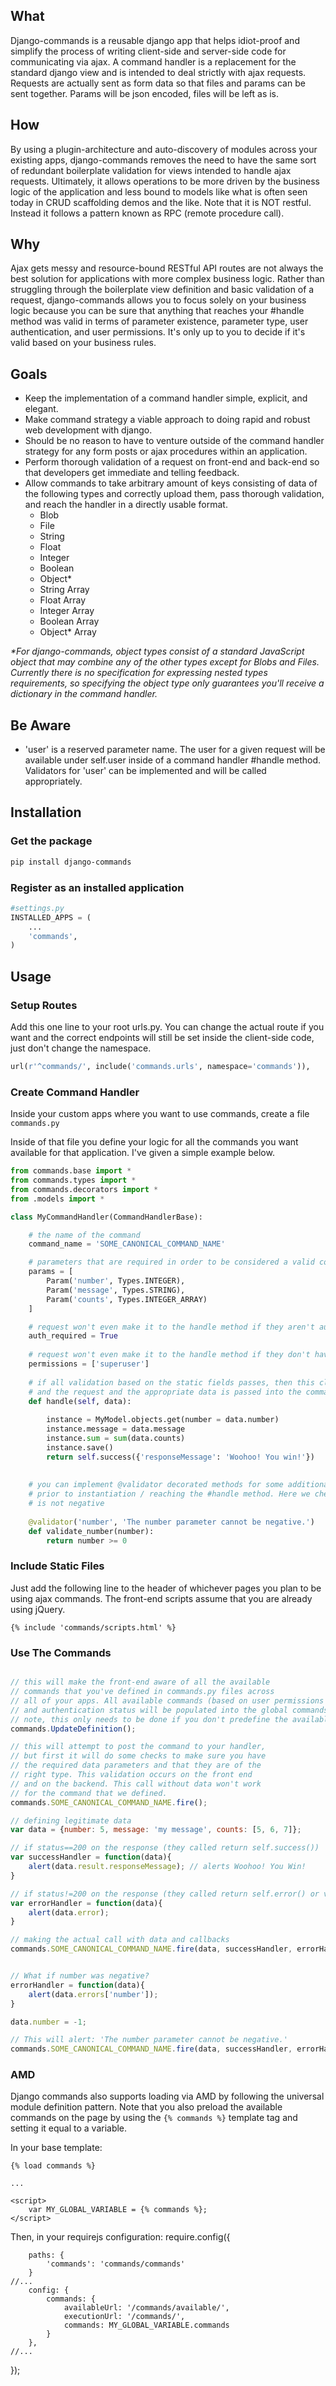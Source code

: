 ## What
Django-commands is a reusable django app that helps idiot-proof and
simplify the process of writing client-side and server-side
code for communicating via ajax. A command handler is a replacement 
for the standard django view and is intended to deal strictly with ajax 
requests. Requests are actually sent as form data so that files and params
can be sent together. Params will be json encoded, files will be left as is.

## How
By using a plugin-architecture and auto-discovery of modules across
your existing apps, django-commands removes the need to have the same 
sort of redundant boilerplate validation for views intended to handle ajax requests.
Ultimately, it allows operations to be more driven by the business
logic of the application and less bound to models like what is often
seen today in CRUD scaffolding demos and the like. Note that it is NOT restful. Instead
it follows a pattern known as RPC (remote procedure call).

## Why
Ajax gets messy and resource-bound RESTful API routes are not always
the best solution for applications with more complex business logic. Rather
than struggling through the boilerplate view definition and basic validation
of a request, django-commands allows you to focus solely on your business logic
because you can be sure that anything that reaches your #handle method was
valid in terms of parameter existence, parameter type, user authentication,
and user permissions. It's only up to you to decide if it's valid based on your 
business rules.

## Goals
- Keep the implementation of a command handler simple, explicit, and elegant.
- Make command strategy a viable approach to doing rapid and robust web development with django.
- Should be no reason to have to venture outside of the command handler strategy for any
  form posts or ajax procedures within an application.
- Perform thorough validation of a request on front-end and back-end so that
  developers get immediate and telling feedback.
- Allow commands to take arbitrary amount of keys consisting of data of 
  the following types and correctly upload them, pass thorough validation, 
  and reach the handler in a directly usable format.
  - Blob
  - File
  - String
  - Float
  - Integer
  - Boolean
  - Object*
  - String Array
  - Float Array
  - Integer Array
  - Boolean Array
  - Object* Array

_*For django-commands, object types consist of a standard JavaScript object that
may combine any of the other types except for Blobs and Files. Currently there
is no specification for expressing nested types requirements, so specifying the
object type only guarantees you'll receive a dictionary in the command handler._

## Be Aware
- 'user' is a reserved parameter name. The user for a given request will be available
under self.user inside of a command handler #handle method. Validators for 'user' can
be implemented and will be called appropriately.

## Installation

### Get the package
```bash
pip install django-commands
```

### Register as an installed application
```python
#settings.py
INSTALLED_APPS = (
	...
	'commands',
)
```

## Usage

### Setup Routes
Add this one line to your root urls.py. You can change the actual route if you want and
the correct endpoints will still be set inside the client-side code, just don't change the 
namespace. 
```python
url(r'^commands/', include('commands.urls', namespace='commands')),
```

### Create Command Handler
Inside your custom apps where you want to use commands, create a file `commands.py`

Inside of that file you define your logic for all the commands you want available for that application. I've given
a simple example below.

```python
from commands.base import *
from commands.types import *
from commands.decorators import *
from .models import *

class MyCommandHandler(CommandHandlerBase):

	# the name of the command
	command_name = 'SOME_CANONICAL_COMMAND_NAME'

	# parameters that are required in order to be considered a valid command request
	params = [
		Param('number', Types.INTEGER),
		Param('message', Types.STRING),
		Param('counts', Types.INTEGER_ARRAY)
	]

	# request won't even make it to the handle method if they aren't authenticated
    auth_required = True
    
    # request won't even make it to the handle method if they don't have the permissions listed.
    permissions = ['superuser']
    
    # if all validation based on the static fields passes, then this class is instantiated
    # and the request and the appropriate data is passed into the command_data
	def handle(self, data):
   
        instance = MyModel.objects.get(number = data.number)
        instance.message = data.message
        instance.sum = sum(data.counts)
        instance.save()
        return self.success({'responseMessage': 'Woohoo! You win!'})
    
   
    # you can implement @validator decorated methods for some additional validation
    # prior to instantiation / reaching the #handle method. Here we check that number
    # is not negative
   
    @validator('number', 'The number parameter cannot be negative.')
    def validate_number(number):
        return number >= 0
```

### Include Static Files
Just add the following line to the header of whichever
pages you plan to be using ajax commands. The front-end scripts
assume that you are already using jQuery.
```jinja2
{% include 'commands/scripts.html' %}
```

### Use The Commands
```JavaScript

// this will make the front-end aware of all the available
// commands that you've defined in commands.py files across
// all of your apps. All available commands (based on user permissions
// and authentication status will be populated into the global commands object.
// note, this only needs to be done if you don't predefine the available commands (see below with AMD)
commands.UpdateDefinition();

// this will attempt to post the command to your handler,
// but first it will do some checks to make sure you have
// the required data parameters and that they are of the
// right type. This validation occurs on the front end
// and on the backend. This call without data won't work
// for the command that we defined.
commands.SOME_CANONICAL_COMMAND_NAME.fire();

// defining legitimate data
var data = {number: 5, message: 'my message', counts: [5, 6, 7]};

// if status==200 on the response (they called return self.success())
var successHandler = function(data){
	alert(data.result.responseMessage); // alerts Woohoo! You Win!
}

// if status!=200 on the response (they called return self.error() or validation failed)
var errorHandler = function(data){
	alert(data.error);
}

// making the actual call with data and callbacks
commands.SOME_CANONICAL_COMMAND_NAME.fire(data, successHandler, errorHandler);


// What if number was negative?
errorHandler = function(data){
    alert(data.errors['number']);
}

data.number = -1;

// This will alert: 'The number parameter cannot be negative.'
commands.SOME_CANONICAL_COMMAND_NAME.fire(data, successHandler, errorHandler);
```


### AMD
Django commands also supports loading via AMD by following the universal module definition pattern. Note that you also preload the available commands on the page by using the ```{% commands %}``` template tag and setting it equal to a variable.

In your base template:
```jinja2
{% load commands %}

...

<script>
	var MY_GLOBAL_VARIABLE = {% commands %};
</script>
```


Then, in your requirejs configuration:
require.config({

		paths: {
			'commands': 'commands/commands'
		}
   	//...
		config: {
			commands: {
				availableUrl: '/commands/available/',
				executionUrl: '/commands/',
				commands: MY_GLOBAL_VARIABLE.commands
			}
		},
   	//...
});
